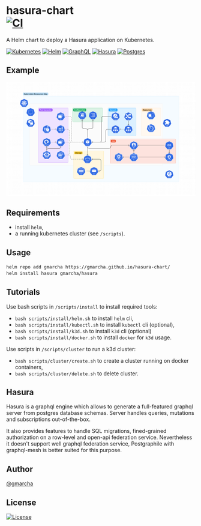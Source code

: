 # hasura-chart <br> [![CI](https://github.com/gmarcha/hasura-chart/actions/workflows/ci.yaml/badge.svg)](https://github.com/gmarcha/hasura-chart/actions/workflows/ci.yaml)

A Helm chart to deploy a Hasura application on Kubernetes.

[![Kubernetes](https://img.shields.io/badge/kubernetes-%23326ce5.svg?style=for-the-badge&logo=kubernetes&logoColor=white)](https://kubernetes.io/docs/home/)
[![Helm](https://img.shields.io/badge/helm-%23267a9e.svg?style=for-the-badge&logo=helm&logoColor=white)](https://helm.sh/docs/)
[![GraphQL](https://img.shields.io/badge/-GraphQL-E10098?style=for-the-badge&logo=graphql&logoColor=white)](https://graphql.org/learn/)
[![Hasura](https://img.shields.io/badge/Hasura-%231eb5d4.svg?style=for-the-badge&logo=graphql&logoColor=white)](https://hasura.io/docs/latest/index/)
[![Postgres](https://img.shields.io/badge/postgres-%23316192.svg?style=for-the-badge&logo=postgresql&logoColor=white)](https://www.postgresql.org/docs/current/index.html)

## Example

[![Landing page](.github/assets/kubernetes-resources.png)](https://gmarcha.github.io/hasura-chart/ )

## Requirements

- install `helm`,
- a running kubernetes cluster (see `/scripts`).

## Usage

```bash
helm repo add gmarcha https://gmarcha.github.io/hasura-chart/
helm install hasura gmarcha/hasura
```

## Tutorials

Use bash scripts in `/scripts/install` to install required tools:
- `bash scripts/install/helm.sh` to install `helm` cli,
- `bash scripts/install/kubectl.sh` to install `kubectl` cli (optional),
- `bash scripts/install/k3d.sh` to install `k3d` cli (optional)
- `bash scripts/install/docker.sh` to install `docker` for `k3d` usage.

Use scripts in `/scripts/cluster` to run a k3d cluster:
- `bash scripts/cluster/create.sh` to create a cluster running on docker containers,
- `bash scripts/cluster/delete.sh` to delete cluster.

## Hasura

Hasura is a graphql engine which allows to generate a full-featured graphql server from postgres database schemas. Server handles queries, mutations and subscriptions out-of-the-box.

It also provides features to handle SQL migrations, fined-grained authorization on a row-level and open-api federation service. Nevertheless it doesn't support well graphql federation service, Postgraphile with graphql-mesh is better suited for this purpose.

## Author

[@gmarcha](https://github.com/gmarcha)

## License

[![License](https://img.shields.io/badge/License-Apache_2.0-blue.svg)](https://opensource.org/licenses/Apache-2.0)
